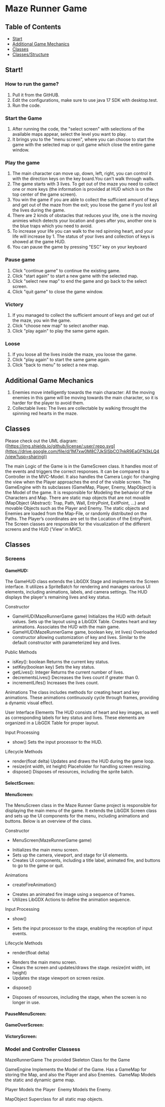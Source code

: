 # Maze Runner Game

## Table of Contents


- [Start](#start)
- [Additional Game Mechanics](#additionalgamemechanics)
- [Classes](#classes)
- [Classes/Structure](#classes/structure)


## Start!
### How to run the game?

1. Pull it from the GitHUB.
2. Edit the configurations, make sure to use java 17 SDK with desktop.test.
3. Run the code.

### Start the Game
1. After running the code, the "select screen" with selections of the available maps appear, select the level you want to play.
2. It brings you to the "menu screen", where you can choose to start the game with the selected map or quit game which close the entire game window.

### Play the game
1. The main character can move up, down, left, right, you can control it with the direction keys on the key board.You can't walk through walls.
2. The game starts with 3 lives. To get out of the maze you need to collect one or more keys (the information is provided at HUD which is on the top center of the game screen).
3. You win the game if you are able to collect the sufficient amount of keys and get out of the maze from the exit; you loose the game if you lost all the lives during the game.
4. There are 2 kinds of obstacles that reduces your life, one is the moving animies which detects your location and goes after you, another one is the blue traps which you need to avoid.
5. To increase your life you can walk to the red spinning heart, and your life will increase by 1. The status of your lives and collection of keys is showed at the game HUD.
6. You can pause the game by pressing "ESC" key on your keyboard

### Pause game
1. Click "continue game" to continue the existing game.
2. Click "start again" to start a new game with the selected map.
3. Click "select new map" to end the game and go back to the select screen.
4. Click "quit game" to close the game window.

### Victory
1. If you managed to collect the sufficient amount of keys and get out of the maze, you win the game.
2. Click "choose new map" to select another map.
3. Click "play again" to play the same game again.

### Loose
1. If you loose all the lives inside the maze, you loose the game.
2. Click "play again" to start the same game again.
3. Click "back to menu" to select a new map.


## Additional Game Mechanics
1. Enemies move intelligently towards the main character: All the moving enemies in this game will be moving towards the main character, so it is harder for the player to avoid them.
2. Collectable lives: The lives are collectable by walking throught the spinning red hearts in the maze.



## Classes

Please check out the UML diagram: ([https://img.shields.io/github/license/:user/:repo.svg](https://drive.google.com/file/d/1M7xw0M8C7JkSlSbCO7nkR9EaGFN3kLQ4/view?usp=sharing))

The main Logic of the Game is in the GameScreen class. It handles most of the events and triggers the correct responses. It can be compared to a Controller in the MVC-Model. It also handles the Camera Logic for changing the view when the Player approaches the end of the visible screen.
The GameEngine with its subclasses (GameMap, Player, Enemy, MapObject) is the Model of the game. It is responsible for Modeling the behavior of the Characters and Map. There are static map objects that are not movable (MapObject (Abstract): Trap, Path, Wall, EntryPoint, ExitPoint, …) and movable Objects such as the Player and Enemy. The static objects and Enemies are loaded from the Map-File, or randomly distributed on the Paths. The Player’s coordinates are set to the Location of the EntryPoint.
The Screen classes are responsible for the visualization of the different screens and the HUD (‘View’ in MVC).

## Classes

### Screens
#### GameHUD:

The GameHUD class extends the LibGDX Stage and implements the Screen interface. It utilizes a SpriteBatch for rendering and manages various UI elements, including animations, labels, and camera settings. The HUD displays the player's remaining lives and key status.

Constructor
- GameHUD(MazeRunnerGame game)
Initializes the HUD with default values.
Sets up the layout using a LibGDX Table.
Creates heart and key animations.
Associates the HUD with the main game.
- GameHUD(MazeRunnerGame game, boolean key, int lives)
Overloaded constructor allowing customization of key and lives.
Similar to the default constructor with parameterized key and lives.

Public Methods
- isKey(): boolean
Returns the current key status.
- setKey(boolean key)
Sets the key status.
- getLives(): Integer
Returns the current number of lives.
- decrementsLives()
Decreases the lives count if greater than 0.
- incrementLifes()
Increases the lives count.

Animations
The class includes methods for creating heart and key animations. These animations continuously cycle through frames, providing a dynamic visual effect.


User Interface Elements
The HUD consists of heart and key images, as well as corresponding labels for key status and lives. These elements are organized in a LibGDX Table for proper layout.

Input Processing
- show()
Sets the input processor to the HUD.

Lifecycle Methods
- render(float delta)
Updates and draws the HUD during the game loop.
- resize(int width, int height)
Placeholder for handling screen resizing.
- dispose()
Disposes of resources, including the sprite batch.




#### SelectScreen:

#### MenuScreen:
The MenuScreen class in the Maze Runner Game project is responsible for displaying the main menu of the game. It extends the LibGDX Screen class and sets up the UI components for the menu, including animations and buttons. Below is an overview of the class.

Constructor
- MenuScreen(MazeRunnerGame game)
* Initializes the main menu screen.
* Sets up the camera, viewport, and stage for UI elements.
* Creates UI components, including a title label, animated fire, and buttons to go to the game or quit.

Animations
- createFireAnimation()
* Creates an animated fire image using a sequence of frames.
* Utilizes LibGDX Actions to define the animation sequence.

Input Processing
- show()
* Sets the input processor to the stage, enabling the reception of input events.

Lifecycle Methods
- render(float delta)
* Renders the main menu screen.
* Clears the screen and updates/draws the stage.
resize(int width, int height)
* Updates the stage viewport on screen resize.
- dispose()
* Disposes of resources, including the stage, when the screen is no longer in use.

#### PauseMenuScreen:
#### GameOverScreen:

#### VictoryScreen:


### Model and Controller Classess
MazeRunnerGame
The provided Skeleton Class for the Game

GameEngine
Implements the Model of the Game. Has a GameMap for storing the Map, and also the Player and also Enemies.
 GameMap
Models the static and dynamic game map.

Player
Models the Player
 Enemy
Models the Enemy.

MapObject
Superclass for all static map objects.

